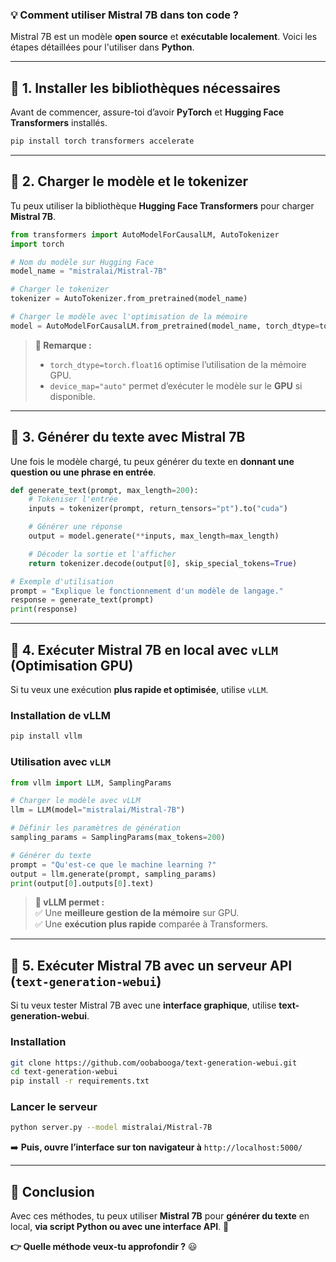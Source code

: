 ### 💡 **Comment utiliser Mistral 7B dans ton code ?**  

Mistral 7B est un modèle **open source** et **exécutable localement**. Voici les étapes détaillées pour l'utiliser dans **Python**.

---

## 📌 **1. Installer les bibliothèques nécessaires**  
Avant de commencer, assure-toi d’avoir **PyTorch** et **Hugging Face Transformers** installés.  
```bash
pip install torch transformers accelerate
```

---

## 📌 **2. Charger le modèle et le tokenizer**  
Tu peux utiliser la bibliothèque **Hugging Face Transformers** pour charger **Mistral 7B**.

```python
from transformers import AutoModelForCausalLM, AutoTokenizer
import torch

# Nom du modèle sur Hugging Face
model_name = "mistralai/Mistral-7B"

# Charger le tokenizer
tokenizer = AutoTokenizer.from_pretrained(model_name)

# Charger le modèle avec l'optimisation de la mémoire
model = AutoModelForCausalLM.from_pretrained(model_name, torch_dtype=torch.float16, device_map="auto")
```

> **🔹 Remarque :**  
> - `torch_dtype=torch.float16` optimise l’utilisation de la mémoire GPU.  
> - `device_map="auto"` permet d’exécuter le modèle sur le **GPU** si disponible.  

---

## 📌 **3. Générer du texte avec Mistral 7B**  
Une fois le modèle chargé, tu peux générer du texte en **donnant une question ou une phrase en entrée**.

```python
def generate_text(prompt, max_length=200):
    # Tokeniser l'entrée
    inputs = tokenizer(prompt, return_tensors="pt").to("cuda")

    # Générer une réponse
    output = model.generate(**inputs, max_length=max_length)

    # Décoder la sortie et l'afficher
    return tokenizer.decode(output[0], skip_special_tokens=True)

# Exemple d'utilisation
prompt = "Explique le fonctionnement d'un modèle de langage."
response = generate_text(prompt)
print(response)
```

---

## 📌 **4. Exécuter Mistral 7B en local avec `vLLM` (Optimisation GPU)**
Si tu veux une exécution **plus rapide et optimisée**, utilise `vLLM`.

### **Installation de vLLM**  
```bash
pip install vllm
```

### **Utilisation avec `vLLM`**
```python
from vllm import LLM, SamplingParams

# Charger le modèle avec vLLM
llm = LLM(model="mistralai/Mistral-7B")

# Définir les paramètres de génération
sampling_params = SamplingParams(max_tokens=200)

# Générer du texte
prompt = "Qu'est-ce que le machine learning ?"
output = llm.generate(prompt, sampling_params)
print(output[0].outputs[0].text)
```
> **🔹 vLLM permet :**  
> ✅ Une **meilleure gestion de la mémoire** sur GPU.  
> ✅ Une **exécution plus rapide** comparée à Transformers.  

---

## 📌 **5. Exécuter Mistral 7B avec un serveur API (`text-generation-webui`)**
Si tu veux tester Mistral 7B avec une **interface graphique**, utilise **text-generation-webui**.

### **Installation**
```bash
git clone https://github.com/oobabooga/text-generation-webui.git
cd text-generation-webui
pip install -r requirements.txt
```

### **Lancer le serveur**
```bash
python server.py --model mistralai/Mistral-7B
```
➡️ **Puis, ouvre l’interface sur ton navigateur à** `http://localhost:5000/`

---

## 🎯 **Conclusion**
Avec ces méthodes, tu peux utiliser **Mistral 7B** pour **générer du texte** en local, **via script Python ou avec une interface API**. 🚀

**👉 Quelle méthode veux-tu approfondir ?** 😃